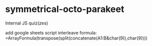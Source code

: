 # symmetrical-octo-parakeet
Internal JS quiz(zes)


add google sheets script
interleave formula:  =ArrayFormula(transpose(split(concatenate(A1:B&char(9)),char(9))))
